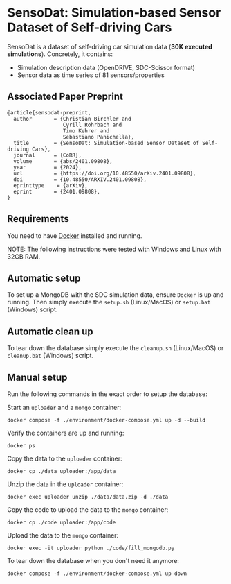 # SensoDat: Simulation-based Sensor Dataset of Self-driving Cars
SensoDat is a dataset of self-driving car simulation data (**30K executed simulations**). Concretely, it contains:
- Simulation description data (OpenDRIVE, SDC-Scissor format)
- Sensor data as time series of 81 sensors/properties

## Associated Paper Preprint
```{bibtex}
@article{sensodat-preprint,
  author       = {Christian Birchler and
                  Cyrill Rohrbach and
                  Timo Kehrer and
                  Sebastiano Panichella},
  title        = {SensoDat: Simulation-based Sensor Dataset of Self-driving Cars},
  journal      = {CoRR},
  volume       = {abs/2401.09808},
  year         = {2024},
  url          = {https://doi.org/10.48550/arXiv.2401.09808},
  doi          = {10.48550/ARXIV.2401.09808},
  eprinttype    = {arXiv},
  eprint       = {2401.09808},
}
```

## Requirements
You need to have [Docker](https://docker.com) installed and running.

NOTE: The following instructions were tested with Windows and Linux with 32GB RAM.

## Automatic setup
To set up a MongoDB with the SDC simulation data, ensure `Docker` is up and running.
Then simply execute the `setup.sh` (Linux/MacOS) or `setup.bat` (Windows) script.

## Automatic clean up
To tear down the database simply execute the `cleanup.sh` (Linux/MacOS) or `cleanup.bat` (Windows) script.

## Manual setup
Run the following commands in the exact order to setup the database:

Start an `uploader` and a `mongo` container:
````
docker compose -f ./environment/docker-compose.yml up -d --build
````

Verify the containers are up and running:
````
docker ps
````

Copy the data to the `uploader` container:
````
docker cp ./data uploader:/app/data
````

Unzip the data in the `uploader` container:
````
docker exec uploader unzip ./data/data.zip -d ./data
````

Copy the code to upload the data to the `mongo` container:
````
docker cp ./code uploader:/app/code
````

Upload the data to the `mongo` container:
````
docker exec -it uploader python ./code/fill_mongodb.py
````

To tear down the database when you don't need it anymore:
````
docker compose -f ./environment/docker-compose.yml up down
````

